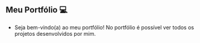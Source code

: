 ## Meu Portfólio 💻

- Seja bem-vindo(a) ao meu portfólio! No portfólio é possível ver todos os projetos desenvolvidos por mim.

